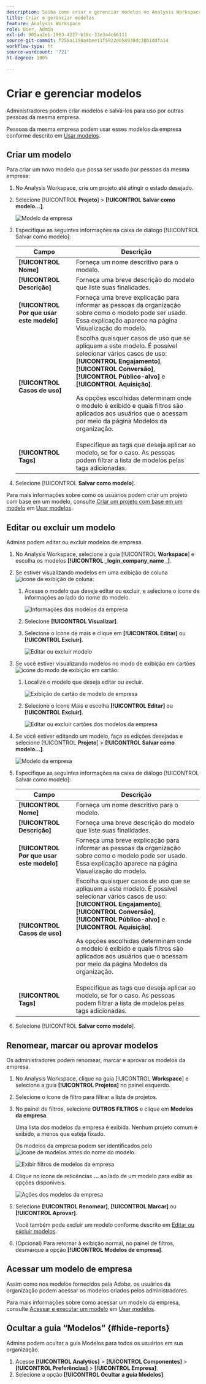 ```yaml
---
description: Saiba como criar e gerenciar modelos no Analysis Workspace.
title: Criar e gerenciar modelos
feature: Analysis Workspace
role: User, Admin
exl-id: 905aa2eb-1963-4227-b18c-33e3a4c66111
source-git-commit: f258a1150a4bee11f5922d058930dc38b1ddfa14
workflow-type: ht
source-wordcount: '721'
ht-degree: 100%

---
```


# Criar e gerenciar modelos

Administradores podem criar modelos e salvá-los para uso por outras pessoas da mesma empresa.

Pessoas da mesma empresa podem usar esses modelos da empresa conforme descrito em [Usar modelos](/help/analyze/analysis-workspace/templates/use-templates.md).

## Criar um modelo

Para criar um novo modelo que possa ser usado por pessoas da mesma empresa:

1. No Analysis Workspace, crie um projeto até atingir o estado desejado.

1. Selecione [!UICONTROL **Projeto**] > **[!UICONTROL Salvar como modelo...]**.

   ![Modelo da empresa](assets/company-template-save.png)

1. Especifique as seguintes informações na caixa de diálogo [!UICONTROL Salvar como modelo]:

   | Campo | Descrição |
   |---------|----------|
   | **[!UICONTROL Nome]** | Forneça um nome descritivo para o modelo. |
   | **[!UICONTROL Descrição]** | Forneça uma breve descrição do modelo que liste suas finalidades. |
   | **[!UICONTROL Por que usar este modelo]** | Forneça uma breve explicação para informar as pessoas da organização sobre como o modelo pode ser usado. Essa explicação aparece na página Visualização do modelo. |
   | **[!UICONTROL Casos de uso]** | Escolha quaisquer casos de uso que se apliquem a este modelo. É possível selecionar vários casos de uso: **[!UICONTROL Engajamento]**, **[!UICONTROL Conversão]**, **[!UICONTROL Público-alvo]** e **[!UICONTROL Aquisição]**. <p>As opções escolhidas determinam onde o modelo é exibido e quais filtros são aplicados aos usuários que o acessam por meio da página Modelos da organização.</p> |
   | **[!UICONTROL Tags]** | Especifique as tags que deseja aplicar ao modelo, se for o caso. As pessoas podem filtrar a lista de modelos pelas tags adicionadas. |

1. Selecione [!UICONTROL **Salvar como modelo**].

Para mais informações sobre como os usuários podem criar um projeto com base em um modelo, consulte [Criar um projeto com base em um modelo](/help/analyze/analysis-workspace/templates/use-templates.md#create-a-project-based-on-a-template) em [Usar modelos](/help/analyze/analysis-workspace/templates/use-templates.md).

## Editar ou excluir um modelo

Admins podem editar ou excluir modelos de empresa.

1. No Analysis Workspace, selecione a guia [!UICONTROL **Workspace**] e escolha os modelos **[!UICONTROL _login_company_name _]**.

1. Se estiver visualizando modelos em uma exibição de coluna ![ícone de exibição de coluna](assets/column-view-icon.png):

   1. Acesse o modelo que deseja editar ou excluir, e selecione o ícone de informações ao lado do nome do modelo.

      ![Informações dos modelos da empresa](assets/company-template-info.png)

   1. Selecione **[!UICONTROL Visualizar]**.

   1. Selecione o ícone de mais e clique em **[!UICONTROL Editar]** ou **[!UICONTROL Excluir]**.

      ![Editar ou excluir modelo](assets/company-template-edit-delete.png)

1. Se você estiver visualizando modelos no modo de exibição em cartões ![ícone do modo de exibição em cartão](assets/card-view-icon.png):

   1. Localize o modelo que deseja editar ou excluir.

      ![Exibição de cartão de modelo de empresa](assets/company-template-cards.png)

   1. Selecione o ícone Mais e escolha **[!UICONTROL Editar]** ou **[!UICONTROL Excluir]**.

      ![Editar ou excluir cartões dos modelos da empresa](assets/company-template-card-edit-delete.png)

1. Se você estiver editando um modelo, faça as edições desejadas e selecione [!UICONTROL **Projeto**] > **[!UICONTROL Salvar como modelo...]**.

   ![Modelo da empresa](assets/company-template-save.png)

1. Especifique as seguintes informações na caixa de diálogo [!UICONTROL Salvar como modelo]:

   | Campo | Descrição |
   |---------|----------|
   | **[!UICONTROL Nome]** | Forneça um nome descritivo para o modelo. |
   | **[!UICONTROL Descrição]** | Forneça uma breve descrição do modelo que liste suas finalidades. |
   | **[!UICONTROL Por que usar este modelo]** | Forneça uma breve explicação para informar as pessoas da organização sobre como o modelo pode ser usado. Essa explicação aparece na página Visualização do modelo. |
   | **[!UICONTROL Casos de uso]** | Escolha quaisquer casos de uso que se apliquem a este modelo. É possível selecionar vários casos de uso: **[!UICONTROL Engajamento]**, **[!UICONTROL Conversão]**, **[!UICONTROL Público-alvo]** e **[!UICONTROL Aquisição]**. <p>As opções escolhidas determinam onde o modelo é exibido e quais filtros são aplicados aos usuários que o acessam por meio da página Modelos da organização.</p> |
   | **[!UICONTROL Tags]** | Especifique as tags que deseja aplicar ao modelo, se for o caso. As pessoas podem filtrar a lista de modelos pelas tags adicionadas. |

1. Selecione [!UICONTROL **Salvar como modelo**].

## Renomear, marcar ou aprovar modelos

Os administradores podem renomear, marcar e aprovar os modelos da empresa.

1. No Analysis Workspace, clique na guia [!UICONTROL **Workspace**] e selecione a guia **[!UICONTROL Projetos]** no painel esquerdo.

1. Selecione o ícone de filtro para filtrar a lista de projetos.

1. No painel de filtros, selecione **OUTROS FILTROS** e clique em **Modelos da empresa**.

   Uma lista dos modelos da empresa é exibida. Nenhum projeto comum é exibido, a menos que esteja fixado.

   Os modelos da empresa podem ser identificados pelo ![ícone de modelos](https://spectrum.adobe.com/static/icons/workflow_18/Smock_FileTemplate_18_N.svg) antes do nome do modelo.

   ![Exibir filtros de modelos da empresa](assets/company-templates-filter.png)

1. Clique no ícone de reticências **...** ao lado de um modelo para exibir as opções disponíveis.

   ![Ações dos modelos da empresa](assets/company-templates-actions.png)

1. Selecione **[!UICONTROL Renomear]**, **[!UICONTROL Marcar]** ou **[!UICONTROL Aprovar]**.

   Você também pode excluir um modelo conforme descrito em [Editar ou excluir modelos](#edit-or-delete-templates).

1. (Opcional) Para retornar à exibição normal, no painel de filtros, desmarque a opção **[!UICONTROL Modelos de empresa]**.

## Acessar um modelo de empresa

Assim como nos modelos fornecidos pela Adobe, os usuários da organização podem acessar os modelos criados pelos administradores.

Para mais informações sobre como acessar um modelo da empresa, consulte [Acessar e executar um modelo](/help/analyze/analysis-workspace/templates/use-templates.md#access-and-run-a-template) em [Usar modelos](/help/analyze/analysis-workspace/templates/use-templates.md).

## Ocultar a guia “Modelos” {#hide-reports}

Admins podem ocultar a guia Modelos para todos os usuários em sua organização.

1. Acesse **[!UICONTROL Analytics]** > **[!UICONTROL Componentes]** > **[!UICONTROL Preferências]** > **[!UICONTROL Empresa]**.
1. Selecione a opção **[!UICONTROL Ocultar a guia Modelos]**.

